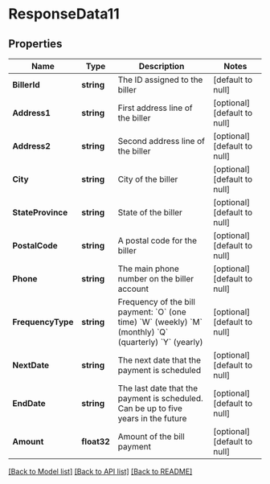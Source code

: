 # ResponseData11

## Properties
Name | Type | Description | Notes
------------ | ------------- | ------------- | -------------
**BillerId** | **string** | The ID assigned to the biller | [default to null]
**Address1** | **string** | First address line of the biller | [optional] [default to null]
**Address2** | **string** | Second address line of the biller | [optional] [default to null]
**City** | **string** | City of the biller | [optional] [default to null]
**StateProvince** | **string** | State of the biller | [optional] [default to null]
**PostalCode** | **string** | A postal code for the biller | [optional] [default to null]
**Phone** | **string** | The main phone number on the biller account | [optional] [default to null]
**FrequencyType** | **string** | Frequency of the bill payment: &#x60;O&#x60; (one time) &#x60;W&#x60; (weekly) &#x60;M&#x60; (monthly) &#x60;Q&#x60; (quarterly) &#x60;Y&#x60; (yearly) | [optional] [default to null]
**NextDate** | **string** | The next date that the payment is scheduled | [optional] [default to null]
**EndDate** | **string** | The last date that the payment is scheduled. Can be up to five years in the future | [optional] [default to null]
**Amount** | **float32** | Amount of the bill payment | [optional] [default to null]

[[Back to Model list]](../README.md#documentation-for-models) [[Back to API list]](../README.md#documentation-for-api-endpoints) [[Back to README]](../README.md)

